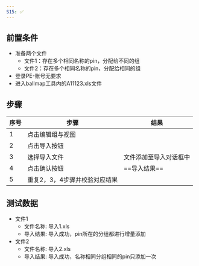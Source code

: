 ```yaml
---
S15: ✅
---
```


## 前置条件

- 准备两个文件
	- 文件1：存在多个相同名称的pin，分配给不同的组
	- 文件2：存在多个相同名称的pin，分配给相同的组
- 登录PE-账号无要求
- 进入ballmap工具内的A11123.xls文件

## 步骤

| 序号  | 步骤               | 结果          |
| --- | ---------------- | ----------- |
| 1   | 点击编辑组与视图         |             |
| 2   | 点击导入按钮           |             |
| 3   | 选择导入文件           | 文件添加至导入对话框中 |
| 4   | 点击确认按钮           | ==导入结果==    |
| 5   | 重复2，3，4步骤并校验对应结果 |             |

## 测试数据

- 文件1
	- 文件名称: 导入1.xls
	- 导入结果: 导入成功，pin所在的分组都进行增量添加
- 文件2
	- 文件名称: 导入2.xls
	- 导入结果: 导入成功，名称相同分组相同的pin只添加一次
